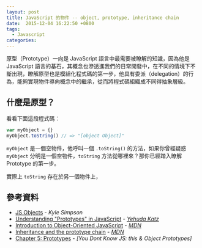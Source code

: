 ```yaml
---
layout: post
title: JavaScript 的物件 -- object, prototype, inheritance chain
date:  2015-12-04 16:22:50 +0800
tags:
  - Javascript
categories:
---
```


原型（Prototype）一向是 JavaScript 語言中最需要被瞭解的知識，因為他是 JavaScript 語言的基石，其概念也滲透進我們的日常開發中，在不同的情境下不斷出現，瞭解原型也是模組化程式碼的第一步，他具有委派（delegation）的行為，能夠實現物件導向概念中的繼承，從而將程式碼組織成不同得抽象層級。

## 什麼是原型？

看看下面這段程式碼：

```js
var myObject = {}
myObject.toString() // => "[object Object]"
```

`myObject` 是一個空物件，他呼叫一個 `.toString()` 的方法，如果你曾經疑惑 `myObject` 分明是一個空物件，`toString` 方法從哪裡來？那你已經踏入暸解 Prototype 的第一步。

實際上 `toString` 存在於另一個物件上，

## 參考資料
- [JS Objects](https://davidwalsh.name/javascript-objects) - _Kyle Simpson_
- [Understanding "Prototypes" in JavaScript](http://yehudakatz.com/2011/08/12/understanding-prototypes-in-javascript) - _[Yehuda Katz]_
- [Introduction to Object-Oriented JavaScript](https://developer.mozilla.org/en-US/docs/Web/JavaScript/Introduction_to_Object-Oriented_JavaScript) - _[MDN]_
- [Inheritance and the prototype chain](https://developer.mozilla.org/en-US/docs/Web/JavaScript/Inheritance_and_the_prototype_chain) - _[MDN]_
- [Chapter 5: Prototypes](https://github.com/getify/You-Dont-Know-JS/blob/master/this%20%26%20object%20prototypes/ch5.md) - _[You Dont Know JS: this & Object Prototypes]_

[Yehuda Katz]: https://github.com/wycats
[MDN]: https://developer.mozilla.org/en-US/
